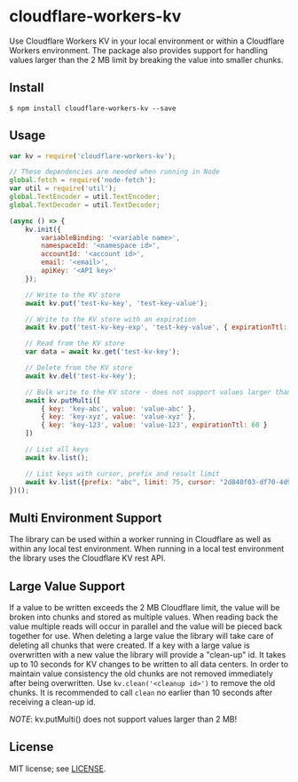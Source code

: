 # cloudflare-workers-kv

Use Cloudflare Workers KV in your local environment or within a Cloudflare Workers environment.  The package also provides support for handling values larger than the 2 MB limit by breaking the value into smaller chunks.

## Install
```
$ npm install cloudflare-workers-kv --save
```

## Usage
```javascript
var kv = require('cloudflare-workers-kv');

// These dependencies are needed when running in Node
global.fetch = require('node-fetch');
var util = require('util');
global.TextEncoder = util.TextEncoder;
global.TextDecoder = util.TextDecoder;

(async () => {
    kv.init({
        variableBinding: '<variable name>',
        namespaceId: '<namespace id>',
        accountId: '<account id>',
        email: '<email>',
        apiKey: '<API key>'
    });

    // Write to the KV store
    await kv.put('test-kv-key', 'test-key-value');

    // Write to the KV store with an expiration
    await kv.put('test-kv-key-exp', 'test-key-value', { expirationTtl: 60 });

    // Read from the KV store
    var data = await kv.get('test-kv-key');

    // Delete from the KV store
    await kv.del('test-kv-key');

    // Bulk write to the KV store - does not support values larger than 2 MB
    await kv.putMulti([
        { key: 'key-abc', value: 'value-abc' },
        { key: 'key-xyz', value: 'value-xyz' },
        { key: 'key-123', value: 'value-123', expirationTtl: 60 }
    ])

    // List all keys
    await kv.list();

    // List keys with cursor, prefix and result limit
    await kv.list({prefix: "abc", limit: 75, cursor: "2d840f03-df70-4d93-afe4-5f83856f6214"})
})();

```

## Multi Environment Support
The library can be used within a worker running in Cloudflare as well as within any local test environment.  When running in a local test environment the library uses the Cloudflare KV rest API.  


## Large Value Support
If a value to be written exceeds the 2 MB Cloudflare limit, the value will be broken into chunks and stored as multiple values.  When reading back the value multiple reads will occur in parallel and the value will be pieced back together for use.  When deleting a large value the library will take care of deleting all chunks that were created.  If a key with a large value is overwritten with a new value the library will provide a "clean-up" id. It takes up to 10 seconds for KV changes to be written to all data centers.  In order to maintain value consistency the old chunks are not removed immediately after being overwritten. Use `kv.clean('<cleanup id>')` to remove the old chunks.  It is recommended to call `clean` no earlier than 10 seconds after receiving a clean-up id.

*NOTE*: kv.putMulti() does not support values larger than 2 MB!

## License
MIT license; see [LICENSE](./LICENSE).
